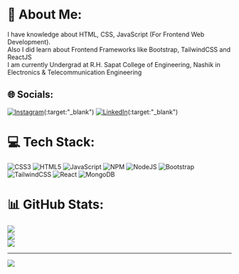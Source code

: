 # 💫 About Me:
I have knowledge about HTML, CSS, JavaScript (For Frontend Web Development).<br>Also I did learn about Frontend Frameworks like Bootstrap, TailwindCSS and ReactJS<br>I am currently Undergrad at R.H. Sapat College of Engineering, Nashik in Electronics & Telecommunication Engineering


## 🌐 Socials:
[![Instagram](https://img.shields.io/badge/Instagram-%23E4405F.svg?logo=Instagram&logoColor=white)](https://www.instagram.com/arya_140204/)(:target:"_blank") [![LinkedIn](https://img.shields.io/badge/LinkedIn-%230077B5.svg?logo=linkedin&logoColor=white)](https://www.linkedin.com/in/arya-danech-a17538252/)(:target:"_blank")

# 💻 Tech Stack:
![CSS3](https://img.shields.io/badge/css3-%231572B6.svg?style=for-the-badge&logo=css3&logoColor=white) ![HTML5](https://img.shields.io/badge/html5-%23E34F26.svg?style=for-the-badge&logo=html5&logoColor=white) ![JavaScript](https://img.shields.io/badge/javascript-%23323330.svg?style=for-the-badge&logo=javascript&logoColor=%23F7DF1E) ![NPM](https://img.shields.io/badge/NPM-%23000000.svg?style=for-the-badge&logo=npm&logoColor=white) ![NodeJS](https://img.shields.io/badge/node.js-6DA55F?style=for-the-badge&logo=node.js&logoColor=white) ![Bootstrap](https://img.shields.io/badge/bootstrap-%23563D7C.svg?style=for-the-badge&logo=bootstrap&logoColor=white) ![TailwindCSS](https://img.shields.io/badge/tailwindcss-%2338B2AC.svg?style=for-the-badge&logo=tailwind-css&logoColor=white) ![React](https://img.shields.io/badge/react-%2320232a.svg?style=for-the-badge&logo=react&logoColor=%2361DAFB) ![MongoDB](https://img.shields.io/badge/MongoDB-%234ea94b.svg?style=for-the-badge&logo=mongodb&logoColor=white)
# 📊 GitHub Stats:
![](https://github-readme-stats.vercel.app/api?username=aryad14&theme=radical&hide_border=true&include_all_commits=true&count_private=true)<br/>
![](https://github-readme-streak-stats.herokuapp.com/?user=aryad14&theme=radical&hide_border=true)<br/>
![](https://github-readme-stats.vercel.app/api/top-langs/?username=aryad14&theme=radical&hide_border=true&include_all_commits=true&count_private=true&layout=compact)

---
[![](https://visitcount.itsvg.in/api?id=aryad14&icon=0&color=0)](https://visitcount.itsvg.in)

<!-- Proudly created with GPRM ( https://gprm.itsvg.in ) -->
